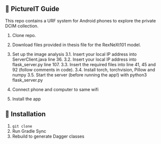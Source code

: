 ## 📖 PictureIT Guide
This repo contains a URF system for Android phones to explore the private DCIM collection.

1. Clone repo.

2. Download files provided in thesis file for the RexNeXt101 model.

3. Set up the image analysis 3.1. Insert your local IP address into ServerClient.java line 36. 3.2. Insert your local IP address into flask_server.py line 107. 3.3. Insert the required files into line 41, 45 and 92 (follow comments in code). 3.4. Install torch, torchvision, Pillow and numpy 3.5. Start the server (before running the app!) with python3 flask_server.py

4. Connect phone and computer to same wifi

5. Install the app

## 🔧 Installation
1. `git clone `
2. Run Gradle Sync
3. Rebuild to generate Dagger classes
